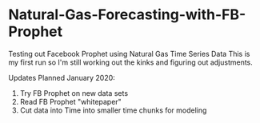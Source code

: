 # Natural-Gas-Forecasting-with-FB-Prophet
Testing out Facebook Prophet using Natural Gas Time Series Data
This is my first run so I'm still working out the kinks and figuring out adjustments.


Updates Planned January 2020:

1. Try FB Prophet on new data sets
2. Read FB Prophet "whitepaper"
3. Cut data into Time into smaller time chunks for modeling
